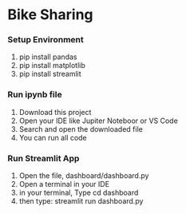 # Bike Sharing

### Setup Environment

1. pip install pandas
2. pip install matplotlib
3. pip install streamlit

### Run ipynb file

1. Download this project
2. Open your IDE like Jupiter Noteboor or VS Code
3. Search and open the downloaded file
4. You can run all code

### Run Streamlit App

1. Open the file, dashboard/dashboard.py
2. Open a terminal in your IDE
3. in your terminal, Type cd dashboard
4. then type: streamlit run dashboard.py
